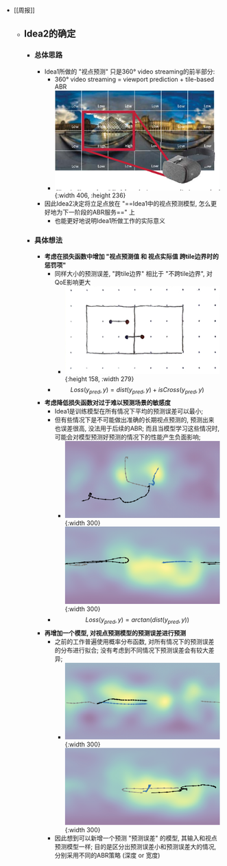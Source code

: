 - [[周报]]
	- ## Idea2的确定
		- ### 总体思路
			- Idea1所做的 "视点预测" 只是360° video streaming的前半部分:
				- 360° video streaming = viewport prediction + tile-based ABR
				- ![image.png](../assets/image_1699840363049_0.png){:width 406, :height 236}
			- 因此Idea2决定将立足点放在 "==Idea1中的视点预测模型, 怎么更好地为下一阶段的ABR服务==" 上
				- 也能更好地说明Idea1所做工作的实际意义
		- ### 具体想法
			- **考虑在损失函数中增加 "视点预测值 和 视点实际值 跨tile边界时的惩罚项"**
				- 同样大小的预测误差, "跨tile边界" 相比于 "不跨tile边界", 对QoE影响更大
					- ![image.png](../assets/image_1699864461793_0.png){:height 158, :width 279}
				- $$Loss(y_{pred}, y) = dist(y_{pred}, y) + isCross(y_{pred}, y)$$
			- **考虑降低损失函数对过于难以预测场景的敏感度**
				- Idea1是训练模型在所有情况下平均的预测误差可以最小;
				- 但有些情况下是不可能做出准确的长期视点预测的, 预测出来也误差很高, 没法用于后续的ABR; 而且当模型学习这些情况时, 可能会对模型预测好预测的情况下的性能产生负面影响;
					- ![image.png](../assets/image_1699864838196_0.png){:width 300} ![image.png](../assets/image_1699864896132_0.png){:width 300}
				- $$Loss(y_{pred}, y) = arctan(dist(y_{pred}, y))$$
			- **再增加一个模型, 对视点预测模型的预测误差进行预测**
				- 之前的工作普遍使用概率分布函数, 对所有情况下的预测误差的分布进行拟合; 没有考虑到不同情况下预测误差会有较大差异;
					- ![image.png](../assets/image_1699865357120_0.png){:width 300} ![image.png](../assets/image_1699865432216_0.png){:width 300}
				- 因此想到可以新增一个预测 "预测误差" 的模型, 其输入和视点预测模型一样; 目的是区分出预测误差小和预测误差大的情况, 分别采用不同的ABR策略 (深度 or 宽度)